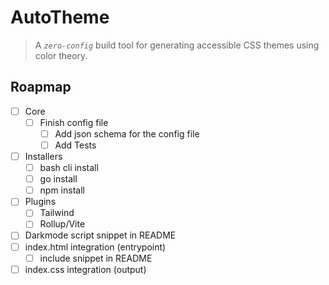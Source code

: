 # AutoTheme

> A _`zero-config`_ build tool for generating accessible CSS themes using color theory.

## Roapmap

- [ ] Core
  - [ ] Finish config file
    - [ ] Add json schema for the config file
    - [ ] Add Tests
- [ ] Installers
  - [ ] bash cli install
  - [ ] go install
  - [ ] npm install
- [ ] Plugins
  - [ ] Tailwind
  - [ ] Rollup/Vite
- [ ] Darkmode script snippet in README
- [ ] index.html integration (entrypoint)
  - [ ] include snippet in README
- [ ] index.css integration (output)
